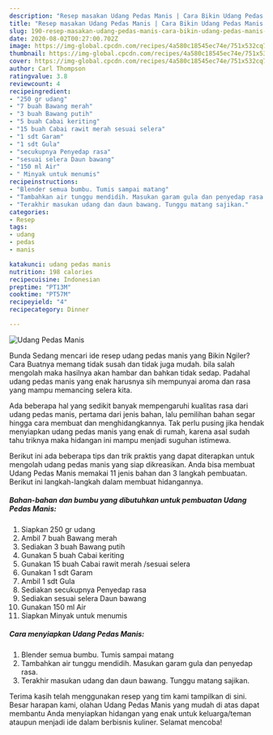 ```yaml
---
description: "Resep masakan Udang Pedas Manis | Cara Bikin Udang Pedas Manis Yang Bikin Ngiler"
title: "Resep masakan Udang Pedas Manis | Cara Bikin Udang Pedas Manis Yang Bikin Ngiler"
slug: 190-resep-masakan-udang-pedas-manis-cara-bikin-udang-pedas-manis-yang-bikin-ngiler
date: 2020-08-02T00:27:00.702Z
image: https://img-global.cpcdn.com/recipes/4a580c18545ec74e/751x532cq70/udang-pedas-manis-foto-resep-utama.jpg
thumbnail: https://img-global.cpcdn.com/recipes/4a580c18545ec74e/751x532cq70/udang-pedas-manis-foto-resep-utama.jpg
cover: https://img-global.cpcdn.com/recipes/4a580c18545ec74e/751x532cq70/udang-pedas-manis-foto-resep-utama.jpg
author: Carl Thompson
ratingvalue: 3.8
reviewcount: 4
recipeingredient:
- "250 gr udang"
- "7 buah Bawang merah"
- "3 buah Bawang putih"
- "5 buah Cabai keriting"
- "15 buah Cabai rawit merah sesuai selera"
- "1 sdt Garam"
- "1 sdt Gula"
- "secukupnya Penyedap rasa"
- "sesuai selera Daun bawang"
- "150 ml Air"
- " Minyak untuk menumis"
recipeinstructions:
- "Blender semua bumbu. Tumis sampai matang"
- "Tambahkan air tunggu mendidih. Masukan garam gula dan penyedap rasa."
- "Terakhir masukan udang dan daun bawang. Tunggu matang sajikan."
categories:
- Resep
tags:
- udang
- pedas
- manis

katakunci: udang pedas manis 
nutrition: 198 calories
recipecuisine: Indonesian
preptime: "PT13M"
cooktime: "PT57M"
recipeyield: "4"
recipecategory: Dinner

---
```



![Udang Pedas Manis](https://img-global.cpcdn.com/recipes/4a580c18545ec74e/751x532cq70/udang-pedas-manis-foto-resep-utama.jpg)

Bunda Sedang mencari ide resep udang pedas manis yang Bikin Ngiler? Cara Buatnya memang tidak susah dan tidak juga mudah. bila salah mengolah maka hasilnya akan hambar dan bahkan tidak sedap. Padahal udang pedas manis yang enak harusnya sih mempunyai aroma dan rasa yang mampu memancing selera kita.



Ada beberapa hal yang sedikit banyak mempengaruhi kualitas rasa dari udang pedas manis, pertama dari jenis bahan, lalu pemilihan bahan segar hingga cara membuat dan menghidangkannya. Tak perlu pusing jika hendak menyiapkan udang pedas manis yang enak di rumah, karena asal sudah tahu triknya maka hidangan ini mampu menjadi suguhan istimewa.


Berikut ini ada beberapa tips dan trik praktis yang dapat diterapkan untuk mengolah udang pedas manis yang siap dikreasikan. Anda bisa membuat Udang Pedas Manis memakai 11 jenis bahan dan 3 langkah pembuatan. Berikut ini langkah-langkah dalam membuat hidangannya.

<!--inarticleads1-->

##### Bahan-bahan dan bumbu yang dibutuhkan untuk pembuatan Udang Pedas Manis:

1. Siapkan 250 gr udang
1. Ambil 7 buah Bawang merah
1. Sediakan 3 buah Bawang putih
1. Gunakan 5 buah Cabai keriting
1. Gunakan 15 buah Cabai rawit merah /sesuai selera
1. Gunakan 1 sdt Garam
1. Ambil 1 sdt Gula
1. Sediakan secukupnya Penyedap rasa
1. Sediakan sesuai selera Daun bawang
1. Gunakan 150 ml Air
1. Siapkan  Minyak untuk menumis




<!--inarticleads2-->

##### Cara menyiapkan Udang Pedas Manis:

1. Blender semua bumbu. Tumis sampai matang
1. Tambahkan air tunggu mendidih. Masukan garam gula dan penyedap rasa.
1. Terakhir masukan udang dan daun bawang. Tunggu matang sajikan.




Terima kasih telah menggunakan resep yang tim kami tampilkan di sini. Besar harapan kami, olahan Udang Pedas Manis yang mudah di atas dapat membantu Anda menyiapkan hidangan yang enak untuk keluarga/teman ataupun menjadi ide dalam berbisnis kuliner. Selamat mencoba!
